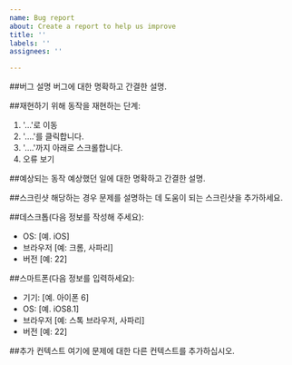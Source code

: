 ```yaml
---
name: Bug report
about: Create a report to help us improve
title: ''
labels: ''
assignees: ''

---
```


##버그 설명
버그에 대한 명확하고 간결한 설명.

##재현하기 위해
동작을 재현하는 단계:
1. '...'로 이동
2. '....'를 클릭합니다.
3. '....'까지 아래로 스크롤합니다.
4. 오류 보기

##예상되는 동작
예상했던 일에 대한 명확하고 간결한 설명.

##스크린샷
해당하는 경우 문제를 설명하는 데 도움이 되는 스크린샷을 추가하세요.

##데스크톱(다음 정보를 작성해 주세요):
 - OS: [예. iOS]
 - 브라우저 [예: 크롬, 사파리]
 - 버전 [예: 22]

##스마트폰(다음 정보를 입력하세요):
 - 기기: [예. 아이폰 6]
 - OS: [예. iOS8.1]
 - 브라우저 [예: 스톡 브라우저, 사파리]
 - 버전 [예: 22]

##추가 컨텍스트
여기에 문제에 대한 다른 컨텍스트를 추가하십시오.
